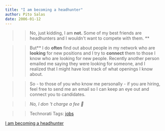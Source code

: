 ```yaml
---
title: "I am becoming a headhunter"
author: Pito Salas
date: 2006-01-12
---
```



>>

>> No, just kidding, I am **not.** Some of my best friends are headhunters and
I wouldn't want to compete with them. **

>>

>> But** I do **often** find out about people in my network who are
**looking** for new positions and I try to **connect** them to those I know
who are looking for new people. Recently another person emailed me saying they
were looking for someone, and I realized that I might have lost track of what
openings I know about.

>>

>> So - to those of you who know me personally - if you are hiring, feel free
to send me an email so I can keep an eye out and connect you to candidates.

>>

>> _No, I don 't charge a fee 🙂_

>>

>> Technorati Tags: [jobs](<http://www.technorati.com/tag/jobs>)


[I am becoming a headhunter](None)
